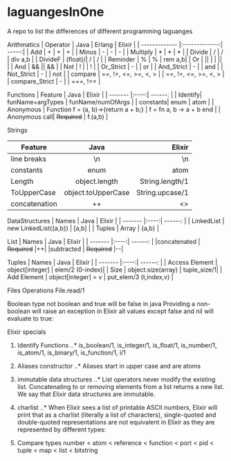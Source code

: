 # laguangesInOne
A repo to list the differences of different programming laguanges



Arithmatics
|  Operator     | Java           | Erlang  | Elixir |
| ------------- |:-------------:| -----:|
|     Add   | + | + | + |
|   Minus   | - | - | - |
|  Multiply | * | * | * |
|  Divide   | / | / | div a,b |
|  DivideF  | (float)/| / | / |
| Reminder  | % | % | rem a,b|
| Or        | || | | \|\| |
| And       | && || && |
| Not       | ! | | ! |
| Or_Strict | - | | or |
| And_Strict | - | | and |
| Not_Strict | - | | not |
| compare | ==, !=, <=, >=, <, > | | ==, !=, <=, >=, <, > |
| compare_Strict | - | | ===, !== |


Functions
| Feature | Java | Elixir  |
| ------- |:----:| ------: |
| Identify| funName+argTypes | funName/numOfArgs |
| constants| enum | atom |
| Anonymous | Function f = (a, b)->{return a + b;} | f = fn a, b -> a + b end |
| Anonymous call| ~~Required~~ | f.(a,b) |

Strings

| Feature | Java | Elixir  |
| ------- |:----:| ------: |
| line breaks | \\n | \\n |
| constants| enum | atom |
| Length  | object.length | String.length/1 |
| ToUpperCase | object.toUpperCase | String.upcase/1 |
| concatenation | ++ | <> |
DataStructures
| Names | Java | Elixir  |
| ------- |:----:| ------: |
| LinkedList | new LinkedList({a,b}) | [a,b] |
| Tuples     | Array  | {a,b} |

List
| Names | Java | Elixir  |
| ------- |:----:| ------: |
|concatenated |  ~~Required~~ |++|
|subtracted  |  ~~Required~~  |--|

Tuples
| Names | Java | Elixir  |
| ------- |:----:| ------: |
| Access Element |  object[integer] | elem/2 (0-index)|
|  Size |  object.size(array) | tuple_size/1|
| Add Element | object[integer] = v | put_elem/3 (t,index,v) |

Files Operations
File.read/1

Boolean
type not boolean and true will be false in java
Providing a non-boolean will raise an exception in Elixir
all values except false and nil will evaluate to true:

Elixir specials
1. Identify Functions
..* is_boolean/1, is_integer/1, is_float/1, is_number/1, is_atom/1, is_binary/1, is_function/1, i/1

2. Aliases constructor
..* Aliases start in upper case and are atoms

3. immutable data structures
..* List operators never modify the existing list. Concatenating to or removing elements from a list returns a new list. We say that Elixir data structures are immutable.

4. charlist
..* When Elixir sees a list of printable ASCII numbers, Elixir will print that as a charlist (literally a list of characters), single-quoted and double-quoted representations are not equivalent in Elixir as they are represented by different types:

5. Compare types
number < atom < reference < function < port < pid < tuple < map < list < bitstring